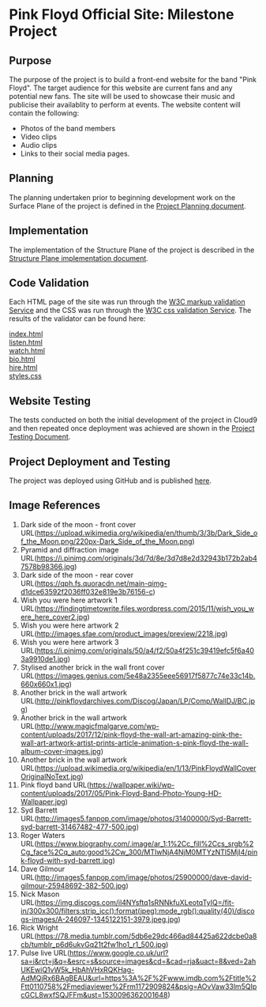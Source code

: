 # Pink Floyd Official Site: Milestone Project 

## Purpose

The purpose of the project is to build a front-end website for the band "Pink Floyd". The target audience for this website are current fans and any potential new fans. The site will be used to showcase their music and publicise their availablity to perform at events. The website content will contain the following:

* Photos of the band members
* Video clips
* Audio clips
* Links to their social media pages.


## Planning

The planning undertaken prior to beginning development work on the Surface Plane of the project is defined in the [Project Planning document](supporting_documents/pf_project_planning.pdf).


## Implementation

The implementation of the Structure Plane of the project is described in the [Structure Plane implementation document](supporting_documents/project_implementation.pdf).

## Code Validation 
Each HTML page of the site was run through the [W3C markup validation Service](https://validator.w3.org/) and the CSS was run through the [W3C css validation Service](https://jigsaw.w3.org/css-validator/). The results of the validator can be found here:

[index.html](supporting_documents/index_page_w3c_check.pdf)  
[listen.html](supporting_documents/listen_page_w3c_check.pdf)  
[watch.html](supporting_documents/watch_page_w3c_check.pdf)  
[bio.html](supporting_documents/bio_page_w3c_check.pdf)  
[hire.html](supporting_documents/hire_page_w3c_check.pdf)  
[styles.css](supporting_documents/w3c_css_validator_results.pdf)

## Website Testing
The tests conducted on both the initial development of the project in Cloud9 and then repeated once deployment was achieved are shown in the [Project Testing Document](supporting_documents/project_testing.pdf).

## Project Deployment and Testing
The project was deployed using GitHub and is published [here](https://chrismurray1980.github.io/Pink-Floyd-Official-Milestone-Project/). 

## Image References

1. Dark side of the moon - front cover URL(https://upload.wikimedia.org/wikipedia/en/thumb/3/3b/Dark_Side_of_the_Moon.png/220px-Dark_Side_of_the_Moon.png)
2. Pyramid and diffraction image URL(https://i.pinimg.com/originals/3d/7d/8e/3d7d8e2d32943b172b2ab47578b98366.jpg)
3. Dark side of the moon - rear cover URL(https://qph.fs.quoracdn.net/main-qimg-d1dce63592f2036ff032e819e3b76156-c)
4. Wish you were here artwork 1 URL(https://findingtimetowrite.files.wordpress.com/2015/11/wish_you_were_here_cover2.jpg)
5. Wish you were here artwork 2 URL(http://images.sfae.com/product_images/preview/2218.jpg)
6. Wish you were here artwork 3 URL(https://i.pinimg.com/originals/50/a4/f2/50a4f251c39419efc5f6a403a9910de1.jpg)
7. Stylised another brick in the wall front cover URL(https://images.genius.com/5e48a2355eee56917f5877c74e33c14b.660x660x1.jpg)
8. Another brick in the wall artwork URL(http://pinkfloydarchives.com/Discog/Japan/LP/Comp/WallDJ/BC.jpg)
9. Another brick in the wall artwork URL(http://www.magicfmalgarve.com/wp-content/uploads/2017/12/pink-floyd-the-wall-art-amazing-pink-the-wall-art-artwork-artist-prints-article-animation-s-pink-floyd-the-wall-album-cover-images.jpg)
10. Another brick in the wall artwork URL(https://upload.wikimedia.org/wikipedia/en/1/13/PinkFloydWallCoverOriginalNoText.jpg)
11. Pink floyd band URL(https://wallpaper.wiki/wp-content/uploads/2017/05/Pink-Floyd-Band-Photo-Young-HD-Wallpaper.jpg)
12. Syd Barrett  URL(http://images5.fanpop.com/image/photos/31400000/Syd-Barrett-syd-barrett-31467482-477-500.jpg)
13. Roger Waters URL(https://www.biography.com/.image/ar_1:1%2Cc_fill%2Ccs_srgb%2Cg_face%2Cq_auto:good%2Cw_300/MTIwNjA4NjM0MTYzNTI5MjI4/pink-floyd-with-syd-barrett.jpg)
14. Dave Gilmour URL(http://images5.fanpop.com/image/photos/25900000/dave-david-gilmour-25948692-382-500.jpg)
15. Nick Mason URL(https://img.discogs.com/il4NYsftq1sRNNkfuXLeotqTyIQ=/fit-in/300x300/filters:strip_icc():format(jpeg):mode_rgb():quality(40)/discogs-images/A-246097-1345122151-3979.jpeg.jpg)
16. Rick Wright URL(https://78.media.tumblr.com/5db6e29dc466ad84425a622dcbe0a8cb/tumblr_p6d6ukvGq21t2fw1ho1_r1_500.jpg)
17. Pulse live URL(https://www.google.co.uk/url?sa=i&rct=j&q=&esrc=s&source=images&cd=&cad=rja&uact=8&ved=2ahUKEwiQ1vW5k_HbAhVHxRQKHag-AdMQjRx6BAgBEAU&url=https%3A%2F%2Fwww.imdb.com%2Ftitle%2Ftt0110758%2Fmediaviewer%2Frm1172909824&psig=AOvVaw33lm5QIpcGCL8wxfSQJFFm&ust=1530096362001648)

